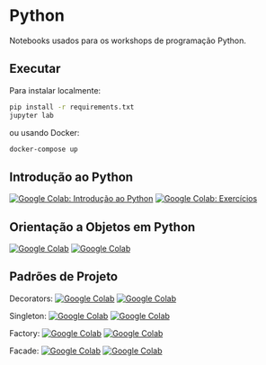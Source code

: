 # Python

Notebooks usados para os workshops de programação Python.

## Executar

Para instalar localmente:

```sh
pip install -r requirements.txt
jupyter lab
```

ou usando Docker:

```sh
docker-compose up
```

## Introdução ao Python

[![Google Colab: Introdução ao Python](https://img.shields.io/badge/colab-Introdução_ao_Python-blue.svg)](https://colab.research.google.com/github/magrathealabs/university/blob/master/python/introducao.ipynb)
[![Google Colab: Exercícios](https://img.shields.io/badge/colab-Exercícios-orange.svg)](https://colab.research.google.com/github/magrathealabs/university/blob/master/python/exercicios.ipynb)

## Orientação a Objetos em Python

[![Google Colab](https://img.shields.io/badge/launch-Orientação_Objetos-blue.svg)](https://colab.research.google.com/github/magrathealabs/university/blob/master/python/orientacao-a-objetos/orientacao-a-objetos.ipynb)
[![Google Colab](https://img.shields.io/badge/launch-Exercicios-orange.svg)](https://colab.research.google.com/github/magrathealabs/university/blob/master/python/orientacao-a-objetos/exercicios.ipynb)

## Padrões de Projeto

Decorators: [![Google Colab](https://img.shields.io/badge/launch-decorator-blue.svg)](https://colab.research.google.com/github/magrathealabs/university/blob/master/python/padroes-de-projeto/decorator.ipynb)
[![Google Colab](https://img.shields.io/badge/launch-exercicios-orange.svg)](https://colab.research.google.com/github/magrathealabs/university/blob/master/python/padroes-de-projeto/decorator-exercicios.ipynb)

Singleton: [![Google Colab](https://img.shields.io/badge/launch-singleton-blue.svg)](https://colab.research.google.com/github/magrathealabs/university/blob/master/python/padroes-de-projeto/singleton.ipynb)
[![Google Colab](https://img.shields.io/badge/launch-exercicios-orange.svg)](https://colab.research.google.com/github/magrathealabs/university/blob/master/python/padroes-de-projeto/singleton-exercicios.ipynb)

Factory: [![Google Colab](https://img.shields.io/badge/launch-factory-blue.svg)](https://colab.research.google.com/github/magrathealabs/university/blob/master/python/padroes-de-projeto/factory.ipynb)
[![Google Colab](https://img.shields.io/badge/launch-exercicios-orange.svg)](https://colab.research.google.com/github/magrathealabs/university/blob/master/python/padroes-de-projeto/factory-exercicios.ipynb)

Facade: [![Google Colab](https://img.shields.io/badge/launch-facade-blue.svg)](https://colab.research.google.com/github/magrathealabs/university/blob/master/python/padroes-de-projeto/facade.ipynb)
[![Google Colab](https://img.shields.io/badge/launch-exercicios-orange.svg)](https://colab.research.google.com/github/magrathealabs/university/blob/master/python/padroes-de-projeto/facade-exercicios.ipynb)
